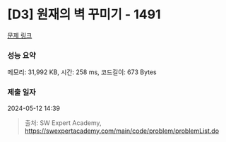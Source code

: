 # [D3] 원재의 벽 꾸미기 - 1491 

[문제 링크](https://swexpertacademy.com/main/code/problem/problemDetail.do?contestProbId=AV2b9AkKACkBBASw) 

### 성능 요약

메모리: 31,992 KB, 시간: 258 ms, 코드길이: 673 Bytes

### 제출 일자

2024-05-12 14:39



> 출처: SW Expert Academy, https://swexpertacademy.com/main/code/problem/problemList.do